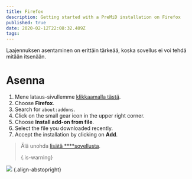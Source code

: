 ```yaml
---
title: Firefox
description: Getting started with a PreMiD installation on Firefox
published: true
date: 2020-02-12T22:08:32.409Z
tags:
---
```


Laajennuksen asentaminen on erittäin tärkeää, koska sovellus ei voi tehdä mitään itsenään.

# Asenna
1. Mene lataus-sivullemme [klikkaamalla tästä](https://premid.app/downloads).
2. Choose **Firefox**.
3. Search for `about:addons`.
4. Click on the small gear icon in the upper right corner.
5. Choose **Install add-on from file**.
6. Select the file you downloaded recently.
7. Accept the installation by clicking on **Add**.

> Älä unohda [lisätä ****sovellusta](/install). 
> 
> {.is-warning}

![](https://img.icons8.com/color/2x/firefox.png) {.align-abstopright}